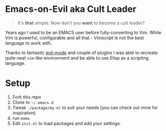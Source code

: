 # Emacs-on-Evil aka Cult Leader

> It's **that** simple. Now don't you **want** to become a cult leader?

Years ago I used to be an EMACS user before fully-converting to Vim.
While Vim is powerful, configurable and all that - *Vimscript* is not the
best language to work with.

Thanks to fantastic [evil-mode](https://gitorious.org/evil/pages/Home)
and couple of plugins I was able to recreate quite neat `vim`-like environment and
be able to use Elisp as a scripting language.

# Setup

1. Fork this repo
1. Clone to `~/.emacs.d`
2. Tweak `./package/my.el` to suit your needs (you can check out mine for inspiration)
2. run `make`
3. Edit `init.el` to load packages and add your settings.

